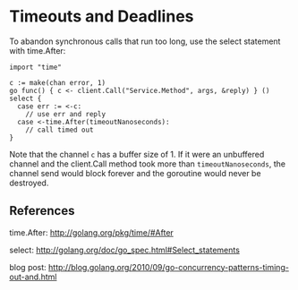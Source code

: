 # Timeouts and Deadlines

To abandon synchronous calls that run too long, use the select statement with time.After:
```
import "time"

c := make(chan error, 1)
go func() { c <- client.Call("Service.Method", args, &reply) } ()
select {
  case err := <-c:
    // use err and reply
  case <-time.After(timeoutNanoseconds):
    // call timed out
}
```

Note that the channel ` c ` has a buffer size of 1.  If it were an unbuffered channel and the client.Call method took more than ` timeoutNanoseconds `, the channel send would block forever and the goroutine would never be destroyed.

## References

time.After: http://golang.org/pkg/time/#After

select: http://golang.org/doc/go_spec.html#Select_statements

blog post: http://blog.golang.org/2010/09/go-concurrency-patterns-timing-out-and.html